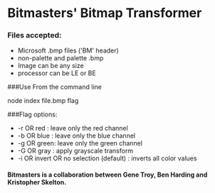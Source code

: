 # Bitmasters' Bitmap Transformer
### Files accepted:

* Microsoft .bmp files ('BM' header)
* non-palette and palette .bmp
* Image can be any size
* processor can be LE or BE

###Use
From the command line

node index file.bmp flag

###Flag options:
* -r OR red  : leave only the red channel
* -b OR blue : leave only the blue channel
* -g OR green: leave only the green channel
* -G OR gray : apply grayscale transform
* -i OR invert OR no selection (default) : inverts all color values




#### Bitmasters is a collaboration between Gene Troy, Ben Harding and Kristopher Skelton.
